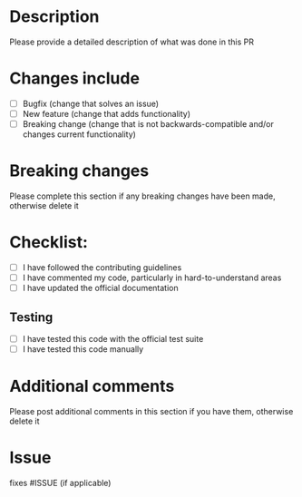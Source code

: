 # Description

Please provide a detailed description of what was done in this PR

# Changes include

- [ ] Bugfix (change that solves an issue)
- [ ] New feature (change that adds functionality)
- [ ] Breaking change (change that is not backwards-compatible and/or changes current functionality)

# Breaking changes

Please complete this section if any breaking changes have been made, otherwise delete it

# Checklist:

- [ ] I have followed the contributing guidelines
- [ ] I have commented my code, particularly in hard-to-understand areas
- [ ] I have updated the official documentation

## Testing

- [ ] I have tested this code with the official test suite
- [ ] I have tested this code manually

# Additional comments

Please post additional comments in this section if you have them, otherwise delete it

# Issue

fixes #ISSUE (if applicable)